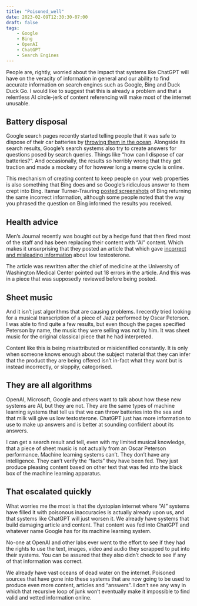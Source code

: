 ```yaml
---
title: "Poisoned_well"
date: 2023-02-09T12:30:30-07:00
draft: false
tags:
    - Google
    - Bing
    - OpenAI
    - ChatGPT
    - Search Engines
---
```


People are, rightly, worried about the impact that systems like ChatGPT will have on the veracity of information in general and our ability to find accurate information on search engines such as Google, Bing and Duck Duck Go. I would like to suggest that this is already a problem and that a relentless AI circle-jerk of content referencing will make most of the internet unusable.

## Battery disposal

Google search pages recently started telling people that it was safe to dispose of their car batteries by [throwing them in the ocean](https://futurism.com/the-byte/google-car-batteries-ocean). Alongside its search results, Google’s search systems also try to create answers for questions posed by search queries. Things like “how can I dispose of car batteries?”. And occasionally, the results so horribly wrong that they get traction and made a mockery of for however long a meme cycle is online. 

This mechanism of creating content to keep people on your web properties is also something that Bing does and so Google’s ridiculous answer to them crept into Bing. Itamar Turner-Trauring [posted screenshots](https://elk.zone/home.social/@itamarst@hachyderm.io/109831444259461095) of Bing returning the same incorrect information, although some people noted that the way you phrased the question on Bing informed the results you received. 

## Health advice

Men’s Journal recently was bought out by a hedge fund that then fired most of the staff and has been replacing their content with “AI” content. Which makes it unsurprising that they posted an article that which gave [incorrect and misleading information](https://futurism.com/neoscope/magazine-mens-journal-errors-ai-health-article) about low testosterone.

The article was rewritten after the chief of medicine at the University of Washington Medical Center pointed out 18 errors in the article. And this was in a piece that was supposedly reviewed before being posted. 

## Sheet music

And it isn’t just algorithms that are causing problems. I recently tried looking for a musical transcription of a piece of Jazz performed by Oscar Peterson. I was able to find quite a few results, but even though the pages specified Peterson by name, the music they were selling was not by him. It was sheet music for the original classical piece that he had interpreted. 

Content like this is being misattributed or misidentified constantly. It is only when someone knows enough about the subject material that they can infer that the product they are being offered isn’t in-fact what they want but is instead incorrectly, or sloppily, categorised. 

## They are all algorithms

OpenAI, Microsoft, Google and others want to talk about how these new systems are AI, but they are not. They are the same types of machine learning systems that tell us that we can throw batteries into the sea and that milk will give us low testosterone. ChatGPT just has more information to use to make up answers and is better at sounding confident about its answers. 

I can get a search result and tell, even with my limited musical knowledge, that a piece of sheet music is not actually from an Oscar Peterson performance. Machine learning systems can’t. They don’t have any intelligence. They can’t verify the “facts” they have been fed. They just produce pleasing content based on other text that was fed into the black box of the machine learning apparatus. 

## That escalated quickly

What worries me the most is that the dystopian internet where “AI” systems have filled it with poisonous inaccuracies is actually already upon us, and that systems like ChatGPT will just worsen it. We already have systems that build damaging article and content. That content was fed into ChatGPT and whatever name Google has for its machine learning system. 

No-one at OpenAI and other labs ever went to the effort to see if they had the rights to use the text, images, video and audio they scrapped to put into their systems. You can be assured that they also didn’t check to see if any of that information was correct. 

We already have vast oceans of dead water on the internet. Poisoned sources that have gone into these systems that are now going to be used to produce even more content, articles and “answers”. I don’t see any way in which that recursive loop of junk won’t eventually make it impossible to find valid and vetted information online. 


